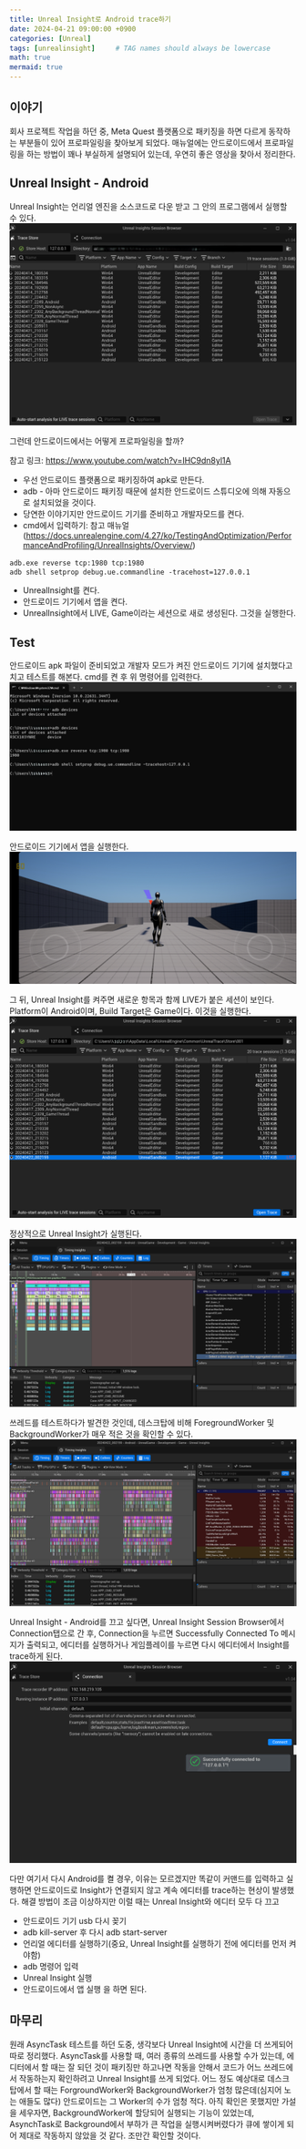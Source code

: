 ```yaml
---
title: Unreal Insight로 Android trace하기
date: 2024-04-21 09:00:00 +0900
categories: [Unreal]
tags: [unrealinsight]     # TAG names should always be lowercase
math: true
mermaid: true
---
```

## 이야기
회사 프로젝트 작업을 하던 중, Meta Quest 플랫폼으로 패키징을 하면 다르게 동작하는 부분들이 있어 프로파일링을 찾아보게 되었다.
매뉴얼에는 안드로이드에서 프로파일링을 하는 방법이 꽤나 부실하게 설명되어 있는데, 우연히 좋은 영상을 찾아서 정리한다.

## Unreal Insight - Android

Unreal Insight는 언리얼 엔진을 소스코드로 다운 받고 그 안의 프로그램에서 실행할 수 있다.
![Untitled](/assets/UnrealInsightAndroid/UnrealInsight.png)

그런데 안드로이드에서는 어떻게 프로파일링을 할까?

참고 링크: <https://www.youtube.com/watch?v=IHC9dn8yl1A>

- 우선 안드로이드 플랫폼으로 패키징하여 apk로 만든다.
- adb - 아마 안드로이드 패키징 때문에 설치한 안드로이드 스튜디오에 의해 자동으로 설치되었을 것이다.
- 당연한 이야기지만 안드로이드 기기를 준비하고 개발자모드를 켠다.
- cmd에서 입력하기:
참고 매뉴얼(<https://docs.unrealengine.com/4.27/ko/TestingAndOptimization/PerformanceAndProfiling/UnrealInsights/Overview/>)


```text
adb.exe reverse tcp:1980 tcp:1980
adb shell setprop debug.ue.commandline -tracehost=127.0.0.1
```
- UnrealInsight를 켠다.
- 안드로이드 기기에서 앱을 켠다.
- UnrealInsight에서 LIVE, Game이라는 세션으로 새로 생성된다. 그것을 실행한다.

## Test

안드로이드 apk 파일이 준비되었고 개발자 모드가 켜진 안드로이드 기기에 설치했다고 치고 테스트를 해본다.
cmd를 켠 후 위 명령어를 입력한다.
![Untitled](/assets/UnrealInsightAndroid/cmdadb.png)

안드로이드 기기에서 앱을 실행한다.
![Untitled](/assets/UnrealInsightAndroid/AppInAndroid.jpg)

그 뒤, Unreal Insight를 켜주면 새로운 항목과 함께 LIVE가 붙은 세션이 보인다. Platform이 Android이며, Build Target은 Game이다. 이것을 실행한다.
![Untitled](/assets/UnrealInsightAndroid/LiveInsight.png)

정상적으로 Unreal Insight가 실행된다.
![Untitled](/assets/UnrealInsightAndroid/InsightMain.png)

쓰레드를 테스트하다가 발견한 것인데, 데스크탑에 비해 ForegroundWorker 및 BackgroundWorker가 매우 적은 것을 확인할 수 있다.
![Untitled](/assets/UnrealInsightAndroid/InsightLessWorkers.png)

Unreal Insight - Android를 끄고 싶다면, Unreal Insight Session Browser에서 Connection탭으로 간 후, Connection을 누르면 Successfully Connected To 메시지가 출력되고, 에디터를 실행하거나 게임플레이를 누르면 다시 에디터에서 Insight를 trace하게 된다.
![Untitled](/assets/UnrealInsightAndroid/Successful.png)

다만 여기서 다시 Android를 켤 경우, 이유는 모르겠지만 똑같이 커맨드를 입력하고 실행하면 안드로이드로 Insight가 연결되지 않고 계속 에디터를 trace하는 현상이 발생했다.
해결 방법이 조금 이상하지만 이럴 때는 Unreal Insight와 에디터 모두 다 끄고
- 안드로이드 기기 usb 다시 꽂기
- adb kill-server 후 다시 adb start-server
- 언리얼 에디터를 실행하기(중요, Unreal Insight를 실행하기 전에 에디터를 먼저 켜야함)
- adb 명령어 입력
- Unreal Insight 실행
- 안드로이드에서 앱 실행
을 하면 된다.

## 마무리
원래 AsyncTask 테스트를 하던 도중, 생각보다 Unreal Insight에 시간을 더 쓰게되어 따로 정리했다. AsyncTask를 사용할 때, 여러 종류의 쓰레드를 사용할 수가 있는데, 에디터에서 할 때는 잘 되던 것이 패키징만 하고나면 작동을 안해서 코드가 어느 쓰레드에서 작동하는지 확인하려고 Unreal Insight를 쓰게 되었다. 어느 정도 예상대로 데스크탑에서 할 때는 ForgroundWorker와 BackgroundWorker가 엄청 많은데(심지어 노는 애들도 많다) 안드로이드는 그 Worker의 수가 엄청 적다. 아직 확인은 못했지만 가설을 세우자면, BackgroundWorker에 할당되어 실행되는 기능이 있었는데, AsynchTask로 Background에서 부하가 큰 작업을 실행시켜버렸다가 큐에 쌓이게 되어 제대로 작동하지 않았을 것 같다. 조만간 확인할 것이다.